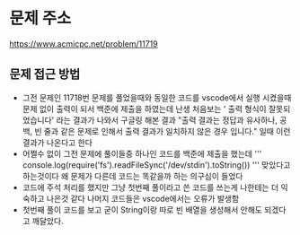 # 문제 주소 
https://www.acmicpc.net/problem/11719

## 문제 접근 방법 
- 그전 문제인 11718번 문제를 풀었을때와 동일한 코드를 vscode에서 실행 시켰을때 문제 없이 출력이 되서 백준에 제출을 하였는데 난생 처음보는 '	출력 형식이 잘못되었습니다' 라는 결과가 나와서 구글링 해본 결과 "출력 결과는 정답과 유사하나, 공백, 빈 줄과 같은 문제로 인해서 출력 결과가 일치하지 않은 경우 입니다." 일때 이런 결과가 나온다고 한다 
- 어쩔수 없이 그전 문제에 풀이들중 하나인 코드를 백준에 제출을 했는데 
'''
console.log(require('fs').readFileSync('/dev/stdin').toString())
'''
맞았다고 하는것이다 왜 문제가 다른데 코드는 똑같을까 하는 의구심이 들었다 
- 코드에 주석 처리를 했지만 그냥 첫번째 풀이라고 쓴 코드를 쓰는게 나한테는 더 익숙하고 나은것 같다 나머지 코드들은 vscode에서는 오류가 발생함 
- 첫번째 풀이 코드를 보고 굳이 String이랑 따로 빈 배열을 생성해서 안해도 되겠다고 깨달았다.